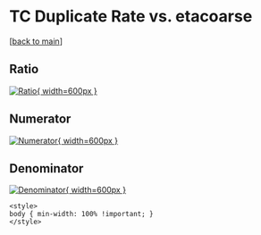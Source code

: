 # TC Duplicate Rate vs. etacoarse

[[back to main](./)]



## Ratio

[![Ratio](../mtv/var/TC_duplrate_stack_etacoarse.png){ width=600px }](../mtv/var/TC_duplrate_stack_etacoarse.pdf)

## Numerator

[![Numerator](../mtv/num/TC_duplrate_stack_etacoarse_num0.png){ width=600px }](../mtv/num/TC_duplrate_stack_etacoarse_num0.pdf)

## Denominator

[![Denominator](../mtv/den/TC_duplrate_stack_etacoarse_den.png){ width=600px }](../mtv/den/TC_duplrate_stack_etacoarse_den.pdf)


``` {=html}
<style>
body { min-width: 100% !important; }
</style>
```

